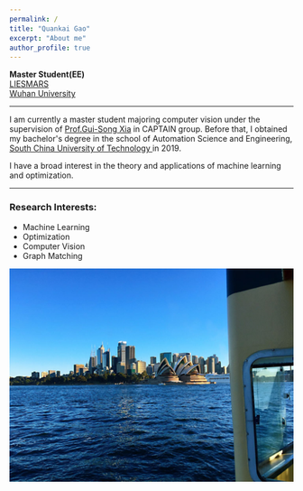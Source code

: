 ```yaml
---
permalink: /
title: "Quankai Gao"
excerpt: "About me"
author_profile: true
---
```

<span style="font-weight:bold">Master Student(EE)</span><br>
<a href="http://www.lmars.whu.edu.cn/" target="_blank">LIESMARS</a><br>
<a href="https://www.whu.edu.cn/" target="_blank">Wuhan University</a><br>

---

I am currently a master student majoring computer vision under the supervision of <a href="http://www.captain-whu.com/xia.html" target="_blank"> Prof.Gui-Song Xia</a> in CAPTAIN group. Before that, I obtained my bachelor's degree in the school of Automation Science and Engineering, <a href="https://www.scut.edu.cn/" target="_blank"> South China University of Technology </a>in 2019.

I have a broad interest in the theory and applications of machine learning and optimization.

---

### Research Interests:
* Machine Learning
* Optimization
* Computer Vision
* Graph Matching


![Editing a markdown file for a talk](/images/Sydney.jpg)


